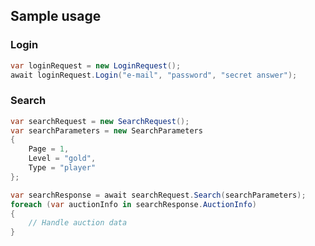 ## Sample usage ##

### Login ###

```csharp
var loginRequest = new LoginRequest();
await loginRequest.Login("e-mail", "password", "secret answer");
```

### Search ###

```csharp
var searchRequest = new SearchRequest();
var searchParameters = new SearchParameters
{
	Page = 1,
    Level = "gold",
    Type = "player"
};

var searchResponse = await searchRequest.Search(searchParameters);
foreach (var auctionInfo in searchResponse.AuctionInfo)
{
	// Handle auction data
}
```